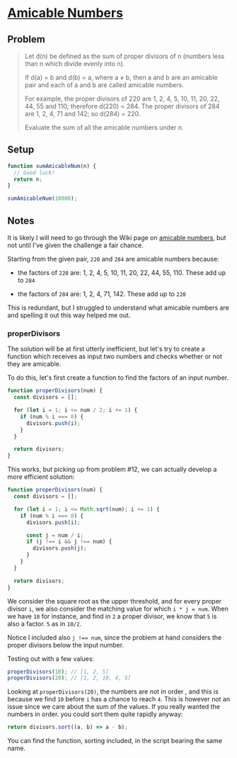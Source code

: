 # [Amicable Numbers](https://www.freecodecamp.org/learn/coding-interview-prep/project-euler/problem-21-amicable-numbers)

## Problem

> Let d(n) be defined as the sum of proper divisors of n (numbers less than n which divide evenly into n).
>
> If d(a) = b and d(b) = a, where a ≠ b, then a and b are an amicable pair and each of a and b are called amicable numbers.
>
> For example, the proper divisors of 220 are 1, 2, 4, 5, 10, 11, 20, 22, 44, 55 and 110; therefore d(220) = 284. The proper divisors of 284 are 1, 2, 4, 71 and 142; so d(284) = 220.
>
> Evaluate the sum of all the amicable numbers under n.

## Setup

```js
function sumAmicableNum(n) {
  // Good luck!
  return n;
}

sumAmicableNum(10000);
```

## Notes

It is likely I will need to go through the Wiki page on [amicable numbers](https://en.wikipedia.org/wiki/Amicable_numbers), but not until I've given the challenge a fair chance.

Starting from the given pair, `220` and `284` are amicable numbers because:

- the factors of `220` are: 1, 2, 4, 5, 10, 11, 20, 22, 44, 55, 110. These add up to `284`

- the factors of `284` are: 1, 2, 4, 71, 142. These add up to `220`

This is redundant, but I struggled to understand what amicable numbers are and spelling it out this way helped me out.

### properDivisors

The solution will be at first utterly inefficient, but let's try to create a function which receives as input two numbers and checks whether or not they are amicable.

To do this, let's first create a function to find the factors of an input number.

```js
function properDivisors(num) {
  const divisors = [];

  for (let i = 1; i <= num / 2; i += 1) {
    if (num % i === 0) {
      divisors.push(i);
    }
  }

  return divisors;
}
```

This works, but picking up from problem #12, we can actually develop a more efficient solution:

```js
function properDivisors(num) {
  const divisors = [];

  for (let i = 1; i <= Math.sqrt(num); i += 1) {
    if (num % i === 0) {
      divisors.push(i);

      const j = num / i;
      if (j !== i && j !== num) {
        divisors.push(j);
      }
    }
  }

  return divisors;
}
```

We consider the square root as the upper threshold, and for every proper divisor `i`, we also consider the matching value for which `i * j = num`. When we have `10` for instance, and find in `2` a proper divisor, we know that `5` is also a factor. `5` as in `10/2`.

Notice I included also `j !== num`, since the problem at hand considers the proper divisors below the input number.

Testing out with a few values:

```js
properDivisors(10); // [1, 2, 5]
properDivisors(20); // [1, 2, 10, 4, 5]
```

Looking at `properDivisors(20)`, the numbers are not in order <!-- you are out of order! -->, and this is because we find `10` before `i` has a chance to reach `4`. This is however not an issue since we care about the sum of the values. If you really wanted the numbers in order. you could sort them quite rapidly anyway:

```js
return divisors.sort((a, b) => a - b);
```

You can find the function, sorting included, in the script bearing the same name.
